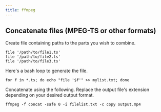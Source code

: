 ```yaml
---
title: ffmpeg
---
```

## Concatenate files (MPEG-TS or other formats)

Create file containing paths to the parts you wish to combine.

```
file '/path/to/file1.ts'
file '/path/to/file2.ts'
file '/path/to/file3.ts'
```

Here's a bash loop to generate the file.

```
for f in *.ts; do echo "file '$f'" >> mylist.txt; done
```

Concatenate using the following. Replace the output file's extension depending on your desired output format.

```
ffmpeg -f concat -safe 0 -i filelist.txt -c copy output.mp4
```